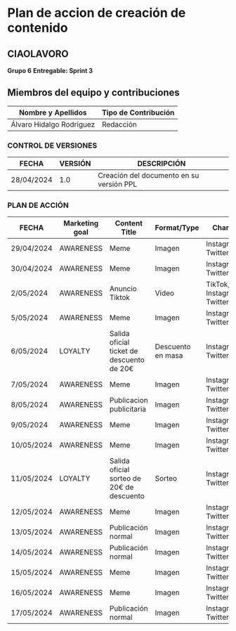 # Plan de accion de creación de contenido

## CIAOLAVORO
**Grupo 6**
**Entregable: Sprint 3**

## Miembros del equipo y contribuciones

| Nombre y Apellidos | Tipo de Contribución |
|---------------------|-----------------------|
| Álvaro Hidalgo Rodríguez         | Redacción             |


### CONTROL DE VERSIONES
| FECHA      | VERSIÓN | DESCRIPCIÓN                                      |
|------------|---------|--------------------------------------------------|
| 28/04/2024 | 1.0     | Creación del documento en su versión PPL         |

### PLAN DE ACCIÓN

| FECHA      | Marketing goal | Content Title             |Format/Type           |Channels |
|------------|----------------|---------------------------|-----------------------------|------------------------------|
| 29/04/2024 |AWARENESS|Meme |Imagen|Instagram, Twitter|
| 30/04/2024 |AWARENESS|Meme |Imagen|Instagram, Twitter|
| 2/05/2024 |AWARENESS|Anuncio Tiktok|Video|TikTok, Instagram, Twitter|
| 5/05/2024 |AWARENESS|Meme |Imagen|Instagram, Twitter|
| 6/05/2024 |LOYALTY|Salida oficial ticket de descuento de 20€|Descuento en masa|Instagram, Twitter|
| 7/05/2024 |AWARENESS|Meme |Imagen|Instagram, Twitter|
| 8/05/2024 |AWARENESS|Publicacion publicitaria |Imagen|Instagram, Twitter|
| 9/05/2024 |AWARENESS|Meme |Imagen|Instagram, Twitter|
| 10/05/2024 |AWARENESS|Meme |Imagen|Instagram, Twitter|
| 11/05/2024 |LOYALTY|Salida oficial sorteo de 20€ de descuento|Sorteo|Instagram, Twitter,Tiktok|
| 12/05/2024 |AWARENESS|Meme |Imagen|Instagram, Twitter|
| 13/05/2024 |AWARENESS|Publicación normal |Imagen|Instagram, Twitter|
| 14/05/2024 |AWARENESS|Publicación normal |Imagen|Instagram, Twitter|
| 15/05/2024 |AWARENESS|Meme |Imagen|Instagram, Twitter|
| 16/05/2024 |AWARENESS|Meme |Imagen|Instagram, Twitter|
| 17/05/2024 |AWARENESS|Publicación normal  |Imagen|Instagram, Twitter|
